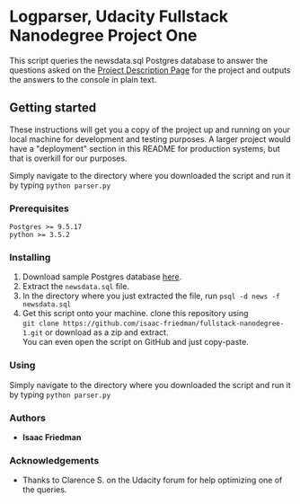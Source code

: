 # Logparser, Udacity Fullstack Nanodegree Project One

This script queries the newsdata.sql Postgres database to answer the questions
asked on the [Project Description Page](https://classroom.udacity.com/nanodegrees/nd004/parts/51200cee-6bb3-4b55-b469-7d4dd9ad7765/modules/c57b57d4-29a8-4c5f-9bb8-5d53df3e48f4/lessons/bc938915-0f7e-4550-a48f-82241ab649e3/concepts/b1bc900a-44ea-43e9-a51b-d3313705277f) for the project
and outputs the answers to the console in plain text.

## Getting started  
These instructions will get you a copy of the project up and running on your
local machine for development and testing purposes. A larger project would have
a "deployment" section in this README for production systems, but that is
overkill for our purposes.  

Simply navigate to the directory where you downloaded the script and run it by
typing `python parser.py`  

### Prerequisites
```  
Postgres >= 9.5.17  
python >= 3.5.2  
```

### Installing  
1. Download sample Postgres database [here](https://d17h27t6h515a5.cloudfront.net/topher/2016/August/57b5f748_newsdata/newsdata.zip).  
2. Extract the `newsdata.sql` file.  
3. In the directory where you just extracted the file, run `psql -d news -f newsdata.sql`  
4. Get this script onto your machine. clone this repository using   
`git clone https://github.com/isaac-friedman/fullstack-nanodegree-1.git` or download as a zip and extract.  
You can even open the script on GitHub and just copy-paste.

### Using  
Simply navigate to the directory where you downloaded the script and run it by
typing `python parser.py`  

### Authors  
* __Isaac Friedman__

### Acknowledgements
* Thanks to Clarence S. on the Udacity forum for help optimizing one of the queries.
